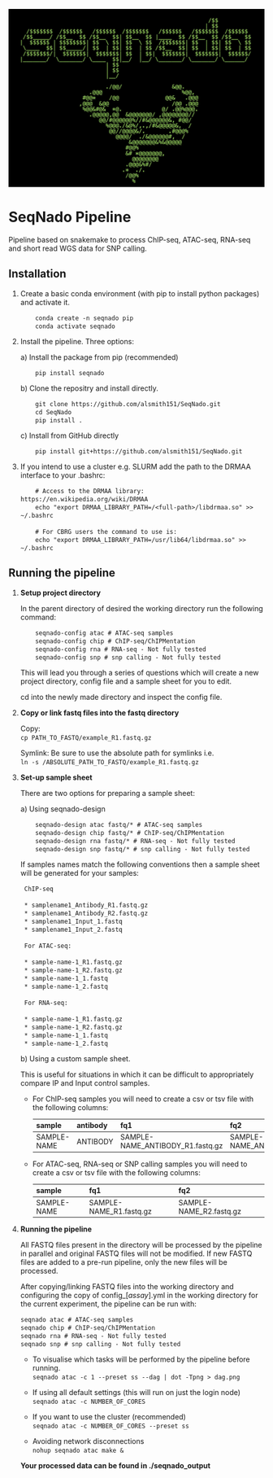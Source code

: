 
![SeqNado logo](seqnado_logo.jpeg)
# SeqNado Pipeline

Pipeline based on snakemake to process ChIP-seq, ATAC-seq, RNA-seq and short read WGS data for SNP calling.

## Installation

1. Create a basic conda environment (with pip to install python packages) and activate it.  

    ```{bash}
        conda create -n seqnado pip
        conda activate seqnado
    ```

1. Install the pipeline. Three options:
    
    a) Install the package from pip (recommended)

    ```{bash}
        pip install seqnado
    ```

    b) Clone the repositry and install directly.
    ```{bash}
        git clone https://github.com/alsmith151/SeqNado.git
        cd SeqNado
        pip install .
    ```

    c) Install from GitHub directly

    ```{bash}
        pip install git+https://github.com/alsmith151/SeqNado.git
    ```

1. If you intend to use a cluster e.g. SLURM add the path to the DRMAA interface to your .bashrc:

    ```{bash}
        # Access to the DRMAA library: https://en.wikipedia.org/wiki/DRMAA
        echo "export DRMAA_LIBRARY_PATH=/<full-path>/libdrmaa.so" >> ~/.bashrc

        # For CBRG users the command to use is:
        echo "export DRMAA_LIBRARY_PATH=/usr/lib64/libdrmaa.so" >> ~/.bashrc
    ```
  
## Running the pipeline

1. **Setup project directory**

    In the parent directory of desired the working directory run the following command:

    ```
        seqnado-config atac # ATAC-seq samples
        seqnado-config chip # ChIP-seq/ChIPMentation
        seqnado-config rna # RNA-seq - Not fully tested
        seqnado-config snp # snp calling - Not fully tested

    ```

    This will lead you through a series of questions which will create a new project directory, config file and a sample sheet for you to edit.

    cd into the newly made directory and inspect the config file.  

1. **Copy or link fastq files into the fastq directory**

    Copy:  
    ```cp PATH_TO_FASTQ/example_R1.fastq.gz```

    Symlink: Be sure to use the absolute path for symlinks i.e.  
        ```ln -s /ABSOLUTE_PATH_TO_FASTQ/example_R1.fastq.gz ```  

1. **Set-up sample sheet**

    There are two options for preparing a sample sheet:

    a) Using seqnado-design

    ```
        seqnado-design atac fastq/* # ATAC-seq samples
        seqnado-design chip fastq/* # ChIP-seq/ChIPMentation
        seqnado-design rna fastq/* # RNA-seq - Not fully tested
        seqnado-design snp fastq/* # snp calling - Not fully tested

    ```

    If samples names match the following conventions then a sample sheet will be generated for your samples:

        ChIP-seq

        * samplename1_Antibody_R1.fastq.gz
        * samplename1_Antibody_R2.fastq.gz
        * samplename1_Input_1.fastq
        * samplename1_Input_2.fastq

        For ATAC-seq:

        * sample-name-1_R1.fastq.gz
        * sample-name-1_R2.fastq.gz
        * sample-name-1_1.fastq
        * sample-name-1_2.fastq

        For RNA-seq:

        * sample-name-1_R1.fastq.gz
        * sample-name-1_R2.fastq.gz
        * sample-name-1_1.fastq
        * sample-name-1_2.fastq  


    b) Using a custom sample sheet. 

    This is useful for situations in which it can be difficult to appropriately compare IP and Input control samples. 

    * For ChIP-seq samples you will need to create a csv or tsv file with the following columns:

        | sample      | antibody | fq1                              | fq2                              | control              |
        |-------------|----------|----------------------------------|----------------------------------|----------------------|
        | SAMPLE-NAME | ANTIBODY | SAMPLE-NAME_ANTIBODY_R1.fastq.gz | SAMPLE-NAME_ANTIBODY_R2.fastq.gz | CONTROL_SAMPLE_Input |



    * For ATAC-seq, RNA-seq or SNP calling samples you will need to create a csv or tsv file with the following columns:

        | sample      | fq1                              | fq2                              |
        |-------------|----------------------------------|----------------------------------|
        | SAMPLE-NAME | SAMPLE-NAME_R1.fastq.gz          | SAMPLE-NAME_R2.fastq.gz          |


1. **Running the pipeline**

    All FASTQ files present in the directory will be processed by the pipeline in parallel and
    original FASTQ files will not be modified. If new FASTQ files are added to a pre-run pipeline,
    only the new files will be processed.

    After copying/linking FASTQ files into the working directory and configuring the copy of
    config_[*assay*].yml in the working directory for the current experiment, the pipeline can be run with:

    ```
    seqnado atac # ATAC-seq samples
    seqnado chip # ChIP-seq/ChIPMentation
    seqnado rna # RNA-seq - Not fully tested
    seqnado snp # snp calling - Not fully tested
    ```

    * To visualise which tasks will be performed by the pipeline before running.  
    ```seqnado atac -c 1 --preset ss --dag | dot -Tpng > dag.png```

    * If using all default settings (this will run on just the login node)  
    ```seqnado atac -c NUMBER_OF_CORES```

    * If you want to use the cluster (recommended)  
    ```seqnado atac -c NUMBER_OF_CORES --preset ss```

    * Avoiding network disconnections  
    ```nohup seqnado atac make &```

    **Your processed data can be found in ./seqnado_output**

